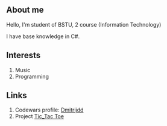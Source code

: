 ## About me

Hello, I'm student of BSTU, 2 course (Information Technology)

I have base knowledge in C#.

## Interests
1. Music 
2. Programming 

## Links
1. Codewars profile: [Dmitrijdd](https://www.codewars.com/users/Dmitrijdd)
2. Project [Tic_Tac Toe](https://github.com/dmitr12/TicTac)
